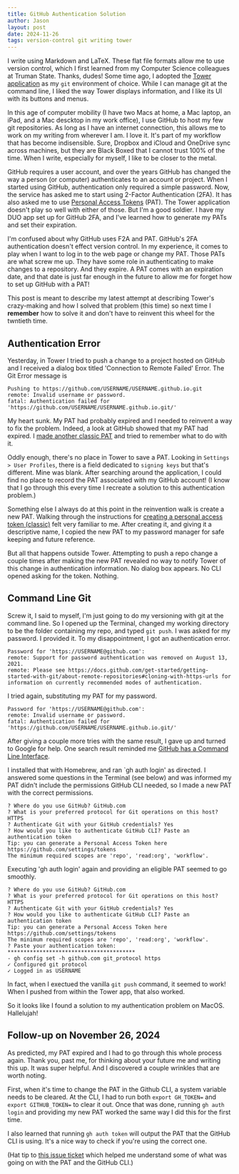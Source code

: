 ```yaml
---
title: GitHub Authentication Solution
author: Jason
layout: post
date: 2024-11-26
tags: version-control git writing tower 
---
```


I write using Markdown and LaTeX.  These flat file formats allow me to use version control, which I first learned from my Computer Science colleagues at Truman State.  Thanks, dudes!  Some time ago, I adopted the [Tower application](https://www.git-tower.com/windows) as my `git` environment of choice.  While I can manage git at the command line, I liked the way Tower displays information, and I like its UI with its buttons and menus.

In this age of computer mobility (I have two Macs at home, a Mac laptop, an iPad, and a Mac descktop in my work office), I use GitHub to host my few git repositories.  As long as I have an internet connection, this allows me to work on my writing from wherever I am.  I love it.  It's part of my workflow that has become indisensible.  Sure, Dropbox and iCloud and OneDrive sync across machines, but they are Black Boxed that I cannot trust 100% of the time.  When I write, especially for myself, I like to be closer to the metal.

GitHub requires a user account, and over the years GitHub has changed the way a person (or computer) authenticates to an account or project.  When I started using GitHub, authentication only required a simple password.  Now, the service has asked me to start using 2-Factor Authentication (2FA).  It has also asked me to use [Personal Access Tokens](https://docs.github.com/en/authentication/keeping-your-account-and-data-secure/managing-your-personal-access-tokens) (PAT).  The Tower application doesn't play so well with either of those.  But I'm a good soldier.  I have my DUO app set up for GitHub 2FA, and I've learned how to generate my PATs and set their expiration.

I'm confused about why GitHub uses F2A and PAT.  GitHub's 2FA authentication doesn't effect version control.  In my experience, it comes to play when I want to log in to the web page or change my PAT.  Those PATs are what screw me up.  They have some role in authenticating to make changes to a repository.  And they expire.  A PAT comes with an expiration date, and that date is just far enough in the future to allow me for forget how to set up GitHub with a PAT!  

This post is meant to describe my latest attempt at describing Tower's crazy-making and how I solved that problem (this time) so next time I **remember** how to solve it and don't have to reinvent this wheel for the twntieth time.

## Authentication Error

Yesterday, in Tower I tried to push a change to a project hosted on GitHub and I received a dialog box titled 'Connection to Remote Failed' Error.  The Git Error message is

    Pushing to https://github.com/USERNAME/USERNAME.github.io.git
    remote: Invalid username or password.
    fatal: Authentication failed for 'https://github.com/USERNAME/USERNAME.github.io.git/'

My heart sunk.  My PAT had probably expired and I needed to reinvent a way to fix the problem.  Indeed, a look at GitHub showed that my PAT had expired.  I [made another classic PAT](https://docs.github.com/en/authentication/keeping-your-account-and-data-secure/managing-your-personal-access-tokens) and tried to remember what to do with it.

Oddly enough, there's no place in Tower to save a PAT.  Looking in `Settings > User Profiles`, there is a field dedicated to `signing keys` but that's different.  Mine was blank.  After searching around the application, I could find no place to record the PAT associated with my GitHub account!  (I know that I go through this every time I recreate a solution to this authentication problem.)

Something else I always do at this point in the reinvention walk is create a new PAT.  Walking through the instructions for [creating a personal access token (classic)](https://docs.github.com/en/authentication/keeping-your-account-and-data-secure/managing-your-personal-access-tokens) felt very familiar to me.  After creating it, and giving it a descriptive name, I copied the new PAT to my password manager for safe keeping and future reference.

But all that happens outside Tower.  Attempting to push a repo change a couple times after making the new PAT revealed no way to notify Tower of this change in authentication information.  No dialog box appears.  No CLI opened asking for the token.  Nothing.

## Command Line Git

Screw it, I said to myself, I'm just going to do my versioning with git at the command line.  So I opened up the Terminal, changed my working directory to be the folder containing my repo, and typed `git push`.  I was asked for my password.  I provided it.  To my disappointment, I got an authentication error.

    Password for 'https://USERNAME@github.com': 
    remote: Support for password authentication was removed on August 13, 2021.
    remote: Please see https://docs.github.com/get-started/getting-started-with-git/about-remote-repositories#cloning-with-https-urls for information on currently recommended modes of authentication.

I tried again, substituting my PAT for my password.  

    Password for 'https://USERNAME@github.com': 
    remote: Invalid username or password.
    fatal: Authentication failed for 'https://github.com/USERNAME/USERNAME.github.io.git/'

After giving a couple more tries with the same result, I gave up and turned to Google for help.  One search result reminded me [GitHub has a Command Line Interface](https://cli.github.com).  

I installed that with Homebrew, and ran `gh auth login' as directed.  I answered some questions in the Terminal (see below) and was informed my PAT didn't include the permissions GitHub CLI needed, so I made a new PAT with the correct permissions.  

    ? Where do you use GitHub? GitHub.com
    ? What is your preferred protocol for Git operations on this host? HTTPS
    ? Authenticate Git with your GitHub credentials? Yes
    ? How would you like to authenticate GitHub CLI? Paste an authentication token
    Tip: you can generate a Personal Access Token here https://github.com/settings/tokens
    The minimum required scopes are 'repo', 'read:org', 'workflow'.

Executing 'gh auth login' again and providing an eligible PAT seemed to go smoothly.

    ? Where do you use GitHub? GitHub.com
    ? What is your preferred protocol for Git operations on this host? HTTPS
    ? Authenticate Git with your GitHub credentials? Yes
    ? How would you like to authenticate GitHub CLI? Paste an authentication token
    Tip: you can generate a Personal Access Token here https://github.com/settings/tokens
    The minimum required scopes are 'repo', 'read:org', 'workflow'.
    ? Paste your authentication token: ****************************************
    - gh config set -h github.com git_protocol https
    ✓ Configured git protocol
    ✓ Logged in as USERNAME

In fact, when I exectued the vanilla `git push` command, it seemed to work!  When I pushed from within the Tower app, that also worked.

So it looks like I found a solution to my authentication problem on MacOS.  Hallelujah!

## Follow-up on November 26, 2024

As predicted, my PAT expired and I had to go through this whole process again.  Thank you, past me, for thinking about your future me and writing this up.  It was super helpful.  And I discovered a couple wrinkles that are worth noting.

First, when it's time to change the PAT in the Github CLI, a system variable needs to be cleared.  At the CLI, I had to run both `export GH_TOKEN=` and `export GITHUB_TOKEN=` to clear it out.  Once that was done, running `gh auth login` and providing my new PAT worked the same way I did this for the first time.

I also learned that running `gh auth token` will output the PAT that the GitHub CLI is using.  It's a nice way to check if you're using the correct one.

(Hat tip to [this issue ticket](https://github.com/cli/cli/issues/3799) which helped me understand some of what was going on with the PAT and the GitHub CLI.)



<!--
SYNTAX FOR IMAGES
* use services to create JPG and to create thumbnail that is 720px wide

[![ALT-TEXT](/assets/images/filename-thumbnail.jpg)](/assets/images/filename.jpg)
-->

<!--
SYNTAX FOR VIDEO
* convert MOV to mp4 using VLC

<video width="480" height="320" controls="controls">
  <source src="/assets/media/filename.m4v" type="video/mp4">
</video>
-->
